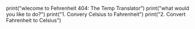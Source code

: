 print("wlecome to Fehrenheit 404: The Temp Translator")
print("what would you like to do?")
print("1. Convery Celsius to Fahrenheit")
print("2. Convert Fahrenheit to Celsius")